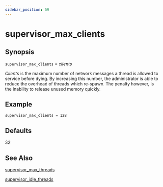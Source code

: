 ```yaml
---
sidebar_position: 59
---
```


# supervisor_max_clients

## Synopsis

`supervisor_max_clients` = _clients_

_Clients_ is the maximum number of network messages a thread is allowed to
service before dying. By increasing this number, the administrator is able to
reduce the overhead of threads which re-spawn. The penalty however, is the
inability to release unused memory quickly.

## Example
```
supervisor_max_clients = 128
```

## Defaults

32

## See Also

<!-- [How the supervisor controls its thread count](./supervisor_thread_count) -->

[supervisor_max_threads](./supervisor_max_threads)

[supervisor_idle_threads](./supervisor_idle_threads)

